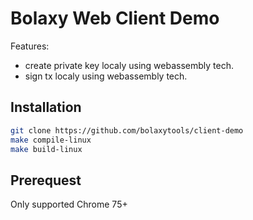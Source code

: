 # Bolaxy Web Client Demo

Features:
* create private key localy using webassembly tech.
* sign tx localy using webassembly tech.

## Installation

```bash
git clone https://github.com/bolaxytools/client-demo
make compile-linux
make build-linux
```

## Prerequest

Only supported Chrome 75+